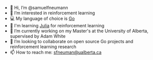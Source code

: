 - 👋 Hi, I’m @samuelfneumann
- 👀 I’m interested in reinforcement learning
- 💻 My language of choice is [Go](https://golang.org/)
- 📖 I'm learning [Julia](https://docs.julialang.org/en/v1/) for reinforcement learning
- 🌱 I’m currently working on my Master's at the University of Alberta, supervised by Adam White
- 💞️ I’m looking to collaborate on open source Go projects and reinforcement learning research
- 📫 How to reach me: sfneuman@ualberta.ca

<!---
samuelfneumann/samuelfneumann is a ✨ special ✨ repository because its `README.md` (this file) appears on your GitHub profile.
You can click the Preview link to take a look at your changes.
--->

